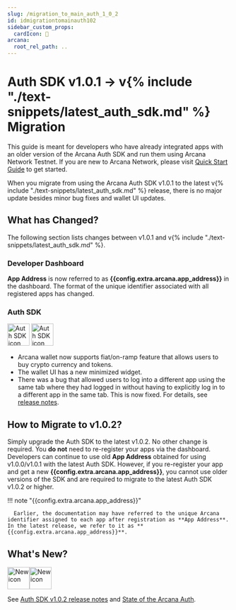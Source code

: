 ```yaml
---
slug: /migration_to_main_auth_1_0_2
id: idmigrationtomainauth102
sidebar_custom_props:
  cardIcon: 📂
arcana:
  root_rel_path: ..
---
```


# Auth SDK v1.0.1 -> v{% include "./text-snippets/latest_auth_sdk.md" %} Migration

This guide is meant for developers who have already integrated apps with an older version of the Arcana Auth SDK and run them using Arcana Network Testnet. If you are new to Arcana Network, please visit [Quick Start Guide]({{page.meta.arcana.root_rel_path}}/walletsdk/wallet_qs.md) to get started.

When you migrate from using the Arcana Auth SDK v1.0.1 to the latest v{% include "./text-snippets/latest_auth_sdk.md" %} release, there is no major update besides minor bug fixes and wallet UI updates.

## What has Changed?

The following section lists changes between v1.0.1 and v{% include "./text-snippets/latest_auth_sdk.md" %}. 

### Developer Dashboard

**App Address** is now referred to as **{{config.extra.arcana.app_address}}** in the dashboard. The format of the unique identifier associated with all registered apps has changed. 

### Auth SDK

<img src="/img/icons/i_an_authsdk_light.png#only-light" alt="Auth SDK icon" width="50" />
<img src="/img/icons/i_an_authsdk_dark.png#only-dark" alt="Auth SDK icon" width="50" />

* Arcana wallet now supports fiat/on-ramp feature that allows users to buy crypto currency and tokens.
* The wallet UI has a new minimized widget.
* There was a bug that allowed users to log into a different app using the same tab where they had logged in without having to explicitly log in to a different app in the same tab. This is now fixed. For details, see [release notes]({{page.meta.arcana.root_rel_path}}/relnotes/rn_main_auth_v1.0.2.md).

## How to Migrate to v1.0.2?

Simply upgrade the Auth SDK to the latest v1.0.2. No other change is required. You **do not** need to re-register your apps via the dashboard. Developers can continue to use old **App Address** obtained for using v1.0.0/v1.0.1 with the latest Auth SDK.  However, if you re-register your app and get a new **{{config.extra.arcana.app_address}}**, you cannot use older versions of the SDK and are required to migrate to the latest Auth SDK v1.0.2 or higher.

!!! note "{{config.extra.arcana.app_address}}"

      Earlier, the documentation may have referred to the unique Arcana identifier assigned to each app after registration as **App Address**.  In the latest release, we refer to it as **{{config.extra.arcana.app_address}}**. 

## What's New?

<img src="/img/icon_new_light.png#only-light" alt="New icon" width="50" /><img src="/img/icon_new_dark.png#only-dark" alt="New icon" width="50" />

See [Auth SDK v1.0.2 release notes]({{page.meta.arcana.root_rel_path}}/relnotes/rn_main_auth_v1.0.2.md) and [State of the Arcana Auth]({{page.meta.arcana.root_rel_path}}/state_of_the_ntwk.md).
